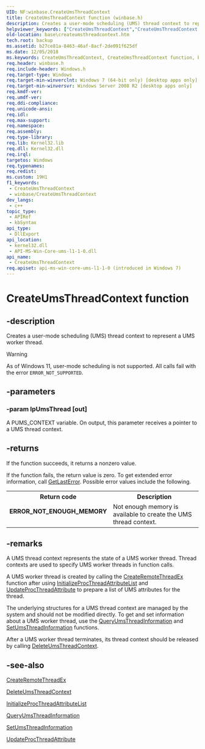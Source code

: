 ```yaml
---
UID: NF:winbase.CreateUmsThreadContext
title: CreateUmsThreadContext function (winbase.h)
description: Creates a user-mode scheduling (UMS) thread context to represent a UMS worker thread.
helpviewer_keywords: ["CreateUmsThreadContext","CreateUmsThreadContext function","base.createumsthreadcontext","winbase/CreateUmsThreadContext"]
old-location: base\createumsthreadcontext.htm
tech.root: backup
ms.assetid: b27ce81a-8463-46af-8acf-2de091f625df
ms.date: 12/05/2018
ms.keywords: CreateUmsThreadContext, CreateUmsThreadContext function, base.createumsthreadcontext, winbase/CreateUmsThreadContext
req.header: winbase.h
req.include-header: Windows.h
req.target-type: Windows
req.target-min-winverclnt: Windows 7 (64-bit only) [desktop apps only]
req.target-min-winversvr: Windows Server 2008 R2 [desktop apps only]
req.kmdf-ver: 
req.umdf-ver: 
req.ddi-compliance: 
req.unicode-ansi: 
req.idl: 
req.max-support: 
req.namespace: 
req.assembly: 
req.type-library: 
req.lib: Kernel32.lib
req.dll: Kernel32.dll
req.irql: 
targetos: Windows
req.typenames: 
req.redist: 
ms.custom: 19H1
f1_keywords:
 - CreateUmsThreadContext
 - winbase/CreateUmsThreadContext
dev_langs:
 - c++
topic_type:
 - APIRef
 - kbSyntax
api_type:
 - DllExport
api_location:
 - kernel32.dll
 - API-MS-Win-Core-ums-l1-1-0.dll
api_name:
 - CreateUmsThreadContext
req.apiset: api-ms-win-core-ums-l1-1-0 (introduced in Windows 7)
---
```


# CreateUmsThreadContext function


## -description

Creates a user-mode scheduling (UMS) thread context to represent a UMS worker thread.

> [!WARNING]
> As of Windows 11, user-mode scheduling is not supported. All calls fail with the error `ERROR_NOT_SUPPORTED`.

## -parameters

### -param lpUmsThread [out]

A PUMS_CONTEXT variable. On output, this parameter receives a pointer to a UMS thread context.

## -returns

If the function succeeds, it returns a nonzero value.

If the function fails, the return value is zero. To get extended error information, call <a href="/windows/desktop/api/errhandlingapi/nf-errhandlingapi-getlasterror">GetLastError</a>. Possible error values include the following.

<table>
<tr>
<th>Return code</th>
<th>Description</th>
</tr>
<tr>
<td width="40%">
<dl>
<dt><b>ERROR_NOT_ENOUGH_MEMORY</b></dt>
</dl>
</td>
<td width="60%">
Not enough memory is available to create the UMS thread context.

</td>
</tr>
</table>

## -remarks

A UMS thread context represents the state of a UMS worker thread. Thread contexts are used to specify UMS worker threads in function calls. 

A UMS worker thread is created by calling the <a href="/windows/desktop/api/processthreadsapi/nf-processthreadsapi-createremotethreadex">CreateRemoteThreadEx</a> function after using <a href="/windows/desktop/api/processthreadsapi/nf-processthreadsapi-initializeprocthreadattributelist">InitializeProcThreadAttributeList</a> and <a href="/windows/desktop/api/processthreadsapi/nf-processthreadsapi-updateprocthreadattribute">UpdateProcThreadAttribute</a> to prepare a list of UMS attributes for the thread. 

The underlying structures for a UMS thread context are managed by the system and should not be modified directly. To get and set information about a UMS worker thread, use the <a href="/windows/desktop/api/winbase/nf-winbase-queryumsthreadinformation">QueryUmsThreadInformation</a> and <a href="/windows/desktop/api/winbase/nf-winbase-setumsthreadinformation">SetUmsThreadInformation</a> functions.

After a UMS worker thread terminates, its thread context should be released by calling <a href="/windows/desktop/api/winbase/nf-winbase-deleteumsthreadcontext">DeleteUmsThreadContext</a>.

## -see-also

<a href="/windows/desktop/api/processthreadsapi/nf-processthreadsapi-createremotethreadex">CreateRemoteThreadEx</a>



<a href="/windows/desktop/api/winbase/nf-winbase-deleteumsthreadcontext">DeleteUmsThreadContext</a>



<a href="/windows/desktop/api/processthreadsapi/nf-processthreadsapi-initializeprocthreadattributelist">InitializeProcThreadAttributeList</a>



<a href="/windows/desktop/api/winbase/nf-winbase-queryumsthreadinformation">QueryUmsThreadInformation</a>



<a href="/windows/desktop/api/winbase/nf-winbase-setumsthreadinformation">SetUmsThreadInformation</a>



<a href="/windows/desktop/api/processthreadsapi/nf-processthreadsapi-updateprocthreadattribute">UpdateProcThreadAttribute</a>
